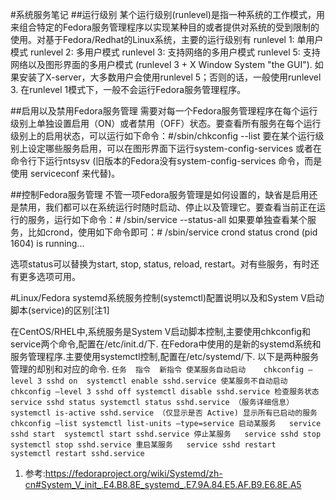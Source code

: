 #系统服务笔记
##运行级别
某个运行级别(runlevel)是指一种系统的工作模式，用来组合特定的Fedora服务管理程序以实现某种目的或者提供对系统的受到限制的使用。对基于Fedora/Redhat的Linux系统，主要的运行级别有
runlevel 1: 单用户模式 
runlevel 2: 多用户模式 
runlevel 3: 支持网络的多用户模式 
runlevel 5: 支持网络以及图形界面的多用户模式 (runlevel 3 + X Window System "the GUI"). 
如果安装了X-server，大多数用户会使用runlevel 5；否则的话，一般使用runlevel 3. 在runlevel 1模式下，一般不会运行Fedora服务管理程序。

##启用以及禁用Fedora服务管理
需要对每一个Fedora服务管理程序在每个运行级别上单独设置启用（ON）或者禁用（OFF）状态。要查看所有服务在每个运行级别上的启用状态，可以运行如下命令：#/sbin/chkconfig --list 要在某个运行级别上设定哪些服务启用，可以在图形界面下运行system-config-services 或者在命令行下运行ntsysv (旧版本的Fedora没有system-config-services 命令，而是使用 serviceconf 来代替)。

##控制Fedora服务管理
不管一项Fedora服务管理是如何设置的，缺省是启用还是禁用，我们都可以在系统运行时随时启动、停止以及管理它。要查看当前正在运行的服务，运行如下命令：# /sbin/service --status-all 如果要单独查看某个服务，比如crond，使用如下命令即可：# /sbin/service crond status crond (pid 1604) is running...

选项status可以替换为start, stop, status, reload, restart。对有些服务，有时还有更多选项可用。

#Linux/Fedora systemd系统服务控制(systemctl)配置说明以及和System V启动脚本(service)的区别[注1]

在CentOS/RHEL中,系统服务是System V启动脚本控制,主要使用chkconfig和service两个命令,配置在/etc/init.d/下.
在Fedora中使用的是新的systemd系统和服务管理程序.主要使用systemctl控制,配置在/etc/systemd/下.
以下是两种服务管理的却别和对应的命令.
`
任务	指令	新指令
使某服务自动启动	chkconfig –level 3 sshd on	systemctl enable sshd.service
使某服务不自动启动	chkconfig –level 3 sshd off	systemctl disable sshd.service
检查服务状态	service sshd status	systemctl status sshd.service （服务详细信息） systemctl is-active sshd.service （仅显示是否 Active)
显示所有已启动的服务	chkconfig –list	systemctl list-units –type=service
启动某服务	service sshd start	systemctl start sshd.service
停止某服务	service sshd stop	systemctl stop sshd.service
重启某服务	service sshd restart	systemctl restart sshd.service
`

1. 参考:https://fedoraproject.org/wiki/Systemd/zh-cn#System_V_init_.E4.B8.8E_systemd_.E7.9A.84.E5.AF.B9.E6.8E.A5
